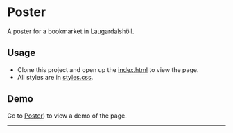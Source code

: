 # Poster

A poster for a bookmarket in Laugardalshöll.

## Usage

+ Clone this project and open up the [index.html](index.html) to view the page. 
+ All styles are in [styles.css](styles.css).  

## Demo

Go to [Poster](http://bokamarkadur.surge.sh/)) to view a demo of the page\.  

---
